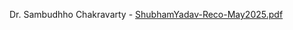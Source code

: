 Dr. Sambudhho Chakravarty - [ShubhamYadav-Reco-May2025.pdf](https://github.com/user-attachments/files/20152323/ShubhamYadav-Reco-May2025.pdf)
